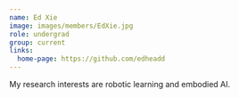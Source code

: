 ```yaml
---
name: Ed Xie
image: images/members/EdXie.jpg
role: undergrad
group: current
links:
  home-page: https://github.com/edheadd
---
```


My research interests are robotic learning and embodied AI.